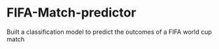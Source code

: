 # FIFA-Match-predictor
Built a classification model to predict the outcomes of a FIFA world cup match
